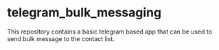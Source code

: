 # telegram_bulk_messaging
This repository contains a basic telegram based app that can be used to send bulk message to the contact list.
